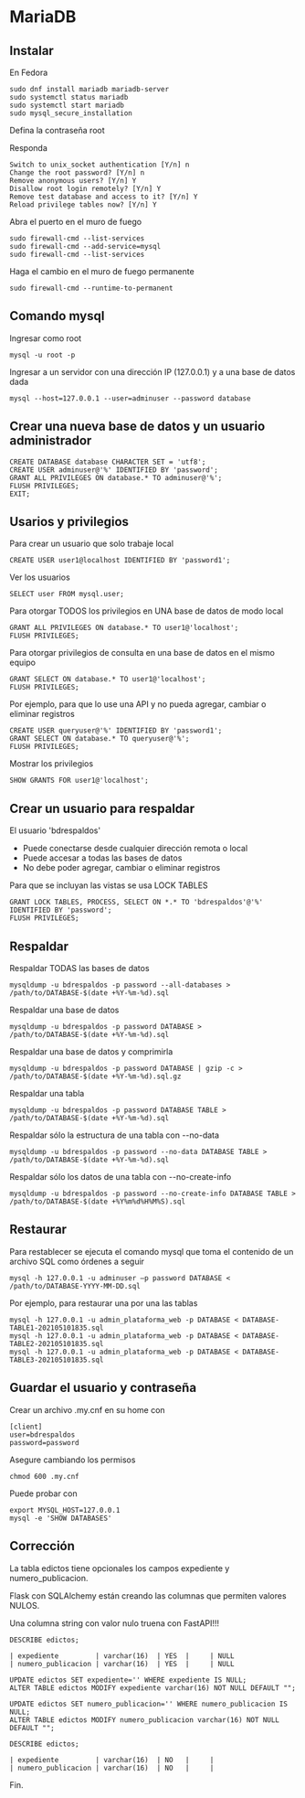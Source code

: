
# MariaDB

## Instalar

En Fedora

    sudo dnf install mariadb mariadb-server
    sudo systemctl status mariadb
    sudo systemctl start mariadb
    sudo mysql_secure_installation

Defina la contraseña root

Responda

    Switch to unix_socket authentication [Y/n] n
    Change the root password? [Y/n] n
    Remove anonymous users? [Y/n] Y
    Disallow root login remotely? [Y/n] Y
    Remove test database and access to it? [Y/n] Y
    Reload privilege tables now? [Y/n] Y

Abra el puerto en el muro de fuego

    sudo firewall-cmd --list-services
    sudo firewall-cmd --add-service=mysql
    sudo firewall-cmd --list-services

Haga el cambio en el muro de fuego permanente

    sudo firewall-cmd --runtime-to-permanent

## Comando mysql

Ingresar como root

    mysql -u root -p

Ingresar a un servidor con una dirección IP (127.0.0.1) y a una base de datos dada

    mysql --host=127.0.0.1 --user=adminuser --password database

## Crear una nueva base de datos y un usuario administrador

    CREATE DATABASE database CHARACTER SET = 'utf8';
    CREATE USER adminuser@'%' IDENTIFIED BY 'password';
    GRANT ALL PRIVILEGES ON database.* TO adminuser@'%';
    FLUSH PRIVILEGES;
    EXIT;

## Usarios y privilegios

Para crear un usuario que solo trabaje local

    CREATE USER user1@localhost IDENTIFIED BY 'password1';

Ver los usuarios

    SELECT user FROM mysql.user;

Para otorgar TODOS los privilegios en UNA base de datos de modo local

    GRANT ALL PRIVILEGES ON database.* TO user1@'localhost';
    FLUSH PRIVILEGES;

Para otorgar privilegios de consulta en una base de datos en el mismo equipo

    GRANT SELECT ON database.* TO user1@'localhost';
    FLUSH PRIVILEGES;

Por ejemplo, para que lo use una API y no pueda agregar, cambiar o eliminar registros

    CREATE USER queryuser@'%' IDENTIFIED BY 'password1';
    GRANT SELECT ON database.* TO queryuser@'%';
    FLUSH PRIVILEGES;

Mostrar los privilegios

    SHOW GRANTS FOR user1@'localhost';

## Crear un usuario para respaldar

El usuario 'bdrespaldos'

- Puede conectarse desde cualquier dirección remota o local
- Puede accesar a todas las bases de datos
- No debe poder agregar, cambiar o eliminar registros

Para que se incluyan las vistas se usa LOCK TABLES

    GRANT LOCK TABLES, PROCESS, SELECT ON *.* TO 'bdrespaldos'@'%' IDENTIFIED BY 'password';
    FLUSH PRIVILEGES;

## Respaldar

Respaldar TODAS las bases de datos

    mysqldump -u bdrespaldos -p password --all-databases > /path/to/DATABASE-$(date +%Y-%m-%d).sql

Respaldar una base de datos

    mysqldump -u bdrespaldos -p password DATABASE > /path/to/DATABASE-$(date +%Y-%m-%d).sql

Respaldar una base de datos y comprimirla

    mysqldump -u bdrespaldos -p password DATABASE | gzip -c > /path/to/DATABASE-$(date +%Y-%m-%d).sql.gz

Respaldar una tabla

    mysqldump -u bdrespaldos -p password DATABASE TABLE > /path/to/DATABASE-$(date +%Y-%m-%d).sql

Respaldar sólo la estructura de una tabla con --no-data

    mysqldump -u bdrespaldos -p password --no-data DATABASE TABLE > /path/to/DATABASE-$(date +%Y-%m-%d).sql

Respaldar sólo los datos de una tabla con --no-create-info

    mysqldump -u bdrespaldos -p password --no-create-info DATABASE TABLE > /path/to/DATABASE-$(date +%Y%m%d%H%M%S).sql

## Restaurar

Para restablecer se ejecuta el comando mysql que toma el contenido de un archivo SQL como órdenes a seguir

    mysql -h 127.0.0.1 -u adminuser –p password DATABASE < /path/to/DATABASE-YYYY-MM-DD.sql

Por ejemplo, para restaurar una por una las tablas

    mysql -h 127.0.0.1 -u admin_plataforma_web -p DATABASE < DATABASE-TABLE1-202105101835.sql
    mysql -h 127.0.0.1 -u admin_plataforma_web -p DATABASE < DATABASE-TABLE2-202105101835.sql
    mysql -h 127.0.0.1 -u admin_plataforma_web -p DATABASE < DATABASE-TABLE3-202105101835.sql

## Guardar el usuario y contraseña

Crear un archivo .my.cnf en su home con

    [client]
    user=bdrespaldos
    password=password

Asegure cambiando los permisos

    chmod 600 .my.cnf

Puede probar con

    export MYSQL_HOST=127.0.0.1
    mysql -e 'SHOW DATABASES'

## Corrección

La tabla edictos tiene opcionales los campos expediente y numero_publicacion.

Flask con SQLAlchemy están creando las columnas que permiten valores NULOS.

Una columna string con valor nulo truena con FastAPI!!!

    DESCRIBE edictos;

    | expediente         | varchar(16)  | YES  |     | NULL
    | numero_publicacion | varchar(16)  | YES  |     | NULL

    UPDATE edictos SET expediente='' WHERE expediente IS NULL;
    ALTER TABLE edictos MODIFY expediente varchar(16) NOT NULL DEFAULT "";

    UPDATE edictos SET numero_publicacion='' WHERE numero_publicacion IS NULL;
    ALTER TABLE edictos MODIFY numero_publicacion varchar(16) NOT NULL DEFAULT "";

    DESCRIBE edictos;

    | expediente         | varchar(16)  | NO   |     |
    | numero_publicacion | varchar(16)  | NO   |     |

Fin.
